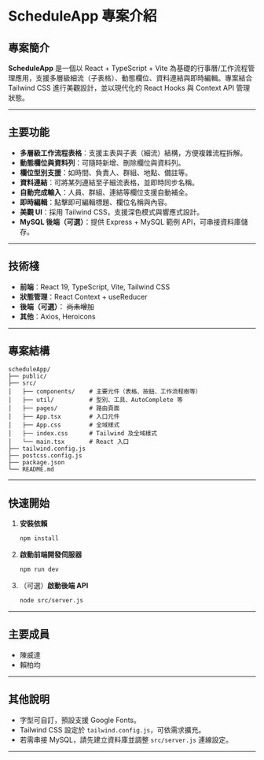 # ScheduleApp 專案介紹

## 專案簡介

**ScheduleApp** 是一個以 React + TypeScript + Vite 為基礎的行事曆/工作流程管理應用，支援多層級細流（子表格）、動態欄位、資料連結與即時編輯。專案結合 Tailwind CSS 進行美觀設計，並以現代化的 React Hooks 與 Context API 管理狀態。

---

## 主要功能

- **多層級工作流程表格**：支援主表與子表（細流）結構，方便複雜流程拆解。
- **動態欄位與資料列**：可隨時新增、刪除欄位與資料列。
- **欄位型別支援**：如時間、負責人、群組、地點、備註等。
- **資料連結**：可將某列連結至子細流表格，並即時同步名稱。
- **自動完成輸入**：人員、群組、連結等欄位支援自動補全。
- **即時編輯**：點擊即可編輯標題、欄位名稱與內容。
- **美觀 UI**：採用 Tailwind CSS，支援深色模式與響應式設計。
- **MySQL 後端（可選）**：提供 Express + MySQL 範例 API，可串接資料庫儲存。

---

## 技術棧

- **前端**：React 19, TypeScript, Vite, Tailwind CSS
- **狀態管理**：React Context + useReducer
- **後端（可選）**： ~~尚未增加~~
- **其他**：Axios, Heroicons

---

## 專案結構

```
scheduleApp/
├── public/
├── src/
│   ├── components/    # 主要元件（表格、按鈕、工作流程樹等）
│   ├── util/          # 型別、工具、AutoComplete 等
│   ├── pages/         # 路由頁面
│   ├── App.tsx        # 入口元件
│   ├── App.css        # 全域樣式
│   ├── index.css      # Tailwind 及全域樣式
│   └── main.tsx       # React 入口
├── tailwind.config.js
├── postcss.config.js
├── package.json
└── README.md
```

---

## 快速開始

1. **安裝依賴**
   ```bash
   npm install
   ```

2. **啟動前端開發伺服器**
   ```bash
   npm run dev
   ```

3. （可選）**啟動後端 API**
   ```bash
   node src/server.js
   ```

---

## 主要成員

- 陳威達
- 賴柏均

---

## 其他說明

- 字型可自訂，預設支援 Google Fonts。
- Tailwind CSS 設定於 `tailwind.config.js`，可依需求擴充。
- 若需串接 MySQL，請先建立資料庫並調整 `src/server.js` 連線設定。

---